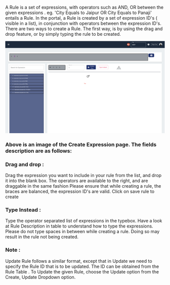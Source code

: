 

A Rule is a set of expressions, with operators such as AND, OR between the given expressions . eg. 'City Equals to Jaipur OR City Equals to Panaji' entails a Rule. In the portal, a Rule is created by a set of expression ID's ( visible in a list), in conjunction with operators between the expression ID's. There are two ways to create a Rule. The first way, is by using the drag and drop feature, or by simply typing the rule to be created.

![alt text for screen readers](/img/rule/rules.png "Text to show on mouseover")

### Above is an image of the Create Expression page. The fields description are as follows:
### Drag and drop : 
Drag the expression you want to include in your rule from the list, and drop it into the blank box. The operators are available to the right, and are draggable in the same fashion Please ensure that while creating a rule, the braces are balanced, the expression ID's are valid. Click on save rule to create

### Type Instead :
Type the operator separated list of expressions in the typebox. Have a look at Rule Description in table to understand how to type the expressions. Please do not type spaces in between while creating a rule. Doing so may result in the rule not being created.

### Note :
 Update Rule follows a similar format, except that in Update we need to specify the Rule ID that is to be updated. The ID can be obtained from the Rule Table . To Update the given Rule, choose the Update option from the Create, Update Dropdown option.